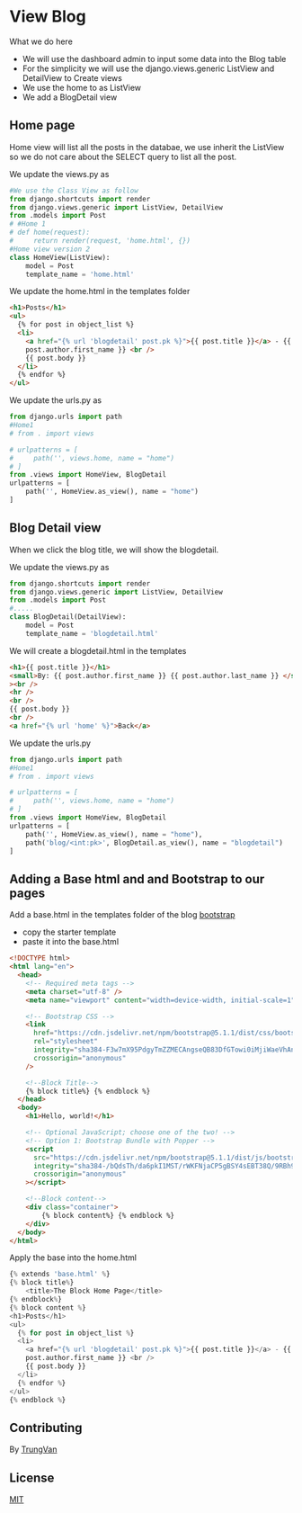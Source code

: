 # View Blog
What we do here
- We will use the dashboard admin to input some data into the Blog table
- For the simplicity we will use the django.views.generic ListView and DetailView to Create views
- We use the home to as ListView
- We add a BlogDetail view

## Home page
Home view will list all the posts in the databae, we use inherit the ListView so we do not care about the SELECT query to list all the post.

We update the views.py as
```python
#We use the Class View as follow
from django.shortcuts import render
from django.views.generic import ListView, DetailView
from .models import Post
# #Home 1
# def home(request):
#     return render(request, 'home.html', {})
#Home view version 2
class HomeView(ListView):
    model = Post
    template_name = 'home.html'
```
We update the home.html in the templates folder
```html
<h1>Posts</h1>
<ul>
  {% for post in object_list %}
  <li>
    <a href="{% url 'blogdetail' post.pk %}">{{ post.title }}</a> - {{
    post.author.first_name }} <br />
    {{ post.body }}
  </li>
  {% endfor %}
</ul>
```
We update the urls.py as
```python
from django.urls import path
#Home1
# from . import views

# urlpatterns = [
#     path('', views.home, name = "home")
# ]
from .views import HomeView, BlogDetail
urlpatterns = [
    path('', HomeView.as_view(), name = "home")
]
```
## Blog Detail view
When we click the blog title, we will show the blogdetail.

We update the views.py as
```python
from django.shortcuts import render
from django.views.generic import ListView, DetailView
from .models import Post
#.....
class BlogDetail(DetailView):
    model = Post
    template_name = 'blogdetail.html'
```
We will create a blogdetail.html in the templates
```html
<h1>{{ post.title }}</h1>
<small>By: {{ post.author.first_name }} {{ post.author.last_name }} </small
><br />
<hr />
<br />
{{ post.body }}
<br />
<a href="{% url 'home' %}">Back</a>
```
We update the urls.py
```python
from django.urls import path
#Home1
# from . import views

# urlpatterns = [
#     path('', views.home, name = "home")
# ]
from .views import HomeView, BlogDetail
urlpatterns = [
    path('', HomeView.as_view(), name = "home"),
    path('blog/<int:pk>', BlogDetail.as_view(), name = "blogdetail")
]

```
## Adding a Base html and and Bootstrap to our pages
Add a base.html in the templates folder of the blog
[bootstrap](https://getbootstrap.com/docs/5.1/getting-started/introduction/)
- copy the starter template
- paste it into the base.html
```html
<!DOCTYPE html>
<html lang="en">
  <head>
    <!-- Required meta tags -->
    <meta charset="utf-8" />
    <meta name="viewport" content="width=device-width, initial-scale=1" />

    <!-- Bootstrap CSS -->
    <link
      href="https://cdn.jsdelivr.net/npm/bootstrap@5.1.1/dist/css/bootstrap.min.css"
      rel="stylesheet"
      integrity="sha384-F3w7mX95PdgyTmZZMECAngseQB83DfGTowi0iMjiWaeVhAn4FJkqJByhZMI3AhiU"
      crossorigin="anonymous"
    />

    <!--Block Title-->
    {% block title%} {% endblock %}
  </head>
  <body>
    <h1>Hello, world!</h1>

    <!-- Optional JavaScript; choose one of the two! -->
    <!-- Option 1: Bootstrap Bundle with Popper -->
    <script
      src="https://cdn.jsdelivr.net/npm/bootstrap@5.1.1/dist/js/bootstrap.bundle.min.js"
      integrity="sha384-/bQdsTh/da6pkI1MST/rWKFNjaCP5gBSY4sEBT38Q/9RBh9AH40zEOg7Hlq2THRZ"
      crossorigin="anonymous"
    ></script>

    <!--Block content-->
    <div class="container">
        {% block content%} {% endblock %}
    </div>
  </body>
</html>

```
Apply the base into the home.html
```python
{% extends 'base.html' %}
{% block title%}
    <title>The Block Home Page</title>
{% endblock%}
{% block content %}
<h1>Posts</h1>
<ul>
  {% for post in object_list %}
  <li>
    <a href="{% url 'blogdetail' post.pk %}">{{ post.title }}</a> - {{
    post.author.first_name }} <br />
    {{ post.body }}
  </li>
  {% endfor %}
</ul>
{% endblock %}
```

## Contributing
By [TrungVan](https://www.facebook.com/trungnemo)
## License
[MIT](https://choosealicense.com/licenses/mit/)

